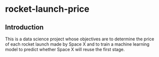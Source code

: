 # rocket-launch-price

## Introduction

This is a data science project whose objectives are to determine the price of each rocket launch made by Space X and to train a machine learning model to predict whether Space X will reuse the first stage.
